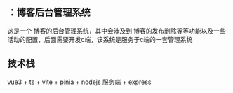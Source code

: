 ## ：博客后台管理系统

这是一个 博客的后台管理系统，其中会涉及到 博客的发布删除等等功能以及一些活动的配置，后面需要开发c端，该系统是服务于c端的一套管理系统

## 技术栈

vue3 + ts + vite + pinia + nodejs 服务端 + express




